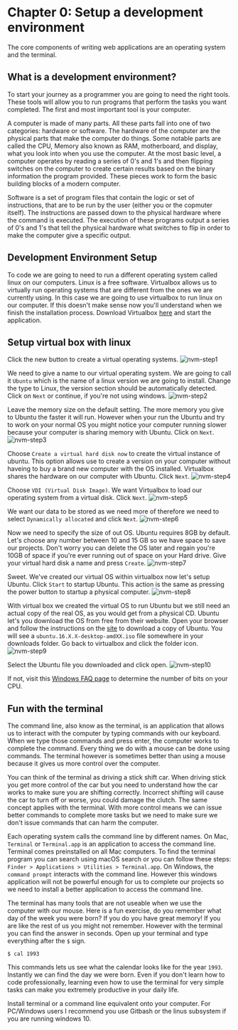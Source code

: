 # Chapter 0: Setup a development environment
The core components of writing web applications are an operating system and the terminal.

## What is a development environment?
To start your journey as a programmer you are going to need the right tools. These tools will allow you to run programs that perform the tasks you want completed. The first and most important tool is your computer.

A computer is made of many parts. All these parts fall into one of two categories: hardware or software. The hardware of the computer are the physical parts that make the computer do things. Some notable parts are called the CPU, Memory also known as RAM, motherboard, and display, what you look into when you use the computer. At the most basic level, a computer operates by reading a series of 0's and 1's and then flipping switches on the computer to create certain results based on the binary information the program provided. These pieces work to form the basic building blocks of a modern computer.

Software is a set of program files that contain the logic or set of instructions, that are to be run by the user (either you or the copmuter itself). The instructions are passed down to the physical hardware where the command is executed. The execution of these programs output a series of 0's and 1's that tell the physical hardware what switches to flip in order to make the computer give a specific output. 


## Development Environment Setup
To code we are going to need to run a different operating system called linux on our computers. Linux is a free software. Virtualbox allows us to virtually run operating systems that are different from the ones we are currently using. In this case we are going to use virtualbox to run linux on our computer. If this doesn't make sense now you'll understand when we finish the installation process. Download Virtualbox [here](https://virtualbox.org/wiki/Downloads) and start the application. 


## Setup virtual box with linux
Click the new button to create a virtual operating systems. 
![nvm-step1](https://cdn.rawgit.com/nodox/fsbc-images/feat-dev/virtualbox-linux-installation/finals/final-p0-step1.png)


We need to give a name to our virtual operating system. We are going to call it `Ubuntu` which is the name of a linux version we are going to install. Change the type to Linux, the version section should be automatically detected. Click on `Next` or continue, if you're not using windows.
![nvm-step2](https://cdn.rawgit.com/nodox/fsbc-images/feat-dev/virtualbox-linux-installation/finals/final-p0-step2.png)

Leave the memory size on the default setting. The more memory you give to Ubuntu the faster it will run. However when your run the Ubuntu and try to  work on your normal OS you might notice your computer running slower because your computer is sharing memory with Ubuntu. Click on `Next`.
![nvm-step3](https://cdn.rawgit.com/nodox/fsbc-images/feat-dev/virtualbox-linux-installation/finals/final-p0-step3.png)

Choose `Create a virtual hard disk now` to create the virtual instance of ubuntu. This option allows use to create a version on your computer without haveing to buy a brand new computer with the OS installed. Virtualbox shares the hardware on our computer with Ubuntu. Click `Next`.
![nvm-step4](https://cdn.rawgit.com/nodox/fsbc-images/feat-dev/virtualbox-linux-installation/finals/final-p0-step4.png)

Choose `VDI (Virtual Disk Image)`. We want Virtualbox  to load our operating system from a virtual disk. Click `Next`.
![nvm-step5](https://cdn.rawgit.com/nodox/fsbc-images/feat-dev/virtualbox-linux-installation/finals/final-p0-step5.png)

We want our data to be stored as we need more of therefore we need to select `Dynamically allocated` and click `Next`. 
![nvm-step6](https://cdn.rawgit.com/nodox/fsbc-images/feat-dev/virtualbox-linux-installation/finals/final-p0-step6.png)

Now we need to specify the size of out OS. Ubuntu requires 8GB by default. Let's choose any number between 10 and 15 GB so we have space to save our projects. Don't worry you can delete the OS later and regain you're 10GB of space if you're ever running out of space on your Hard drive. Give your virtual hard disk a name and press `Create`.
![nvm-step7](https://cdn.rawgit.com/nodox/fsbc-images/feat-dev/virtualbox-linux-installation/finals/final-p0-step7.png)


Sweet. We've created our virtual OS within virtualbox now let's setup Ubuntu. Click `Start` to startup Ubuntu. This action is the same as pressing the power button to startup a physical computer.
![nvm-step8](https://cdn.rawgit.com/nodox/fsbc-images/feat-dev/virtualbox-linux-installation/finals/final-p1-step1.png)

With virtual box we created the virtual OS to run Ubuntu but we still need an actual copy of the real OS, as you would get from a physical CD. Ubuntu let's you download the OS from free from their website. Open your browser and follow the instructions on the [site](https://www.ubuntu.com/desktop) to download a copy of Ubuntu. You will see a `ubuntu.16.X.X-desktop-amdXX.iso` file somewhere in your downloads folder. Go back to virtualbox and click the folder icon. 
![nvm-step9](https://cdn.rawgit.com/nodox/fsbc-images/feat-dev/virtualbox-linux-installation/finals/final-p1-step2.png)

Select the Ubuntu file you downloaded and click open.
![nvm-step10](https://cdn.rawgit.com/nodox/fsbc-images/feat-dev/virtualbox-linux-installation/finals/final-p1-step3.png)













If not, visit this [Windows FAQ page](https://support.microsoft.com/en-us/help/15056/windows-7-32-64-bit-faq) to determine the number of bits on your CPU. 







## Fun with the terminal
The command line, also know as the terminal, is an application that allows us to interact with the computer by typing commands with our keyboard. When we type those commands and press enter, the computer works to complete the command. Every thing we do with a mouse can be done using commands. The terminal however is sometimes better than using a mouse because it gives us more control over the computer.

You can think of the terminal as driving a stick shift car. When driving stick you get more control of the car but you need to understand how the car works to make sure you are shifting correctly. Incorrect shifting will cause the car to turn off or worse, you could damage the clutch. The same concept applies with the terminal. With more control means we can issue better commands to complete more tasks but we need to make sure we don't issue commands that can harm the computer. 
 
Each operating system calls the command line by different names. On Mac, `Terminal` or `Terminal.app` is an application to access the command line. Terminal comes preinstalled on all Mac computers. To find the terminal program you can search using macOS search or you can follow these steps: `Finder > Applications > Utilities > Terminal.app`. On Windows, the `command prompt` interacts with the command line. However this windows application will not be powerful enough for us to complete our projects so we need to install a better application to access the command line.


The terminal has many tools that are not useable when we use the computer with our mouse. Here is a fun exercise, do you remember what day of the week you were born? If you do you have great memory! If you are like the rest of us you might not remember. However with the terminal you can find the answer in seconds. Open up your terminal and type everything after the `$` sign.

```
$ cal 1993
```

This commands lets us see what the calendar looks like for the year `1993`. Instantly we can find the day we were born. Even if you don't learn how to code professionally, learning even how to use the terminal for very simple tasks can make you extremely productive in your daily life. 

Install terminal or a command line equivalent onto your computer. For PC/Windows users I recommend you use Gitbash or the linus subsystem if you are running windows 10.








